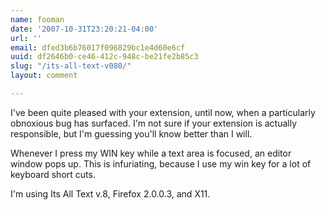 ```yaml
---
name: fooman
date: '2007-10-31T23:20:21-04:00'
url: ''
email: dfed3b6b76017f096829bc1e4d60e6cf
uuid: df2646b0-ce46-412c-948c-be21fe2b85c3
slug: "/its-all-text-v080/"
layout: comment

---
```


I've been quite pleased with your extension, until now, when a particularly obnoxious bug has surfaced. I'm not sure if your extension is actually responsible, but I'm guessing you'll know better than I will.

Whenever I press my WIN key while a text area is focused, an editor window pops up. This is infuriating, because I use my win key for a lot of keyboard short cuts.

I'm using Its All Text v.8, Firefox 2.0.0.3, and X11.
